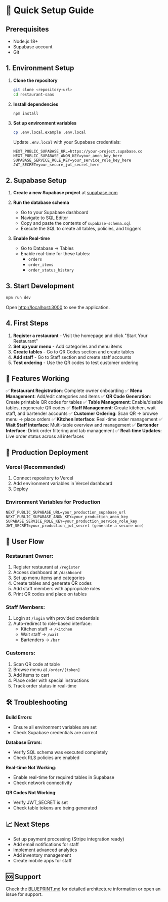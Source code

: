 # 🚀 Quick Setup Guide

## Prerequisites
- Node.js 18+
- Supabase account
- Git

## 1. Environment Setup

1. **Clone the repository**
   ```bash
   git clone <repository-url>
   cd restaurant-saas
   ```

2. **Install dependencies**
   ```bash
   npm install
   ```

3. **Set up environment variables**
   ```bash
   cp .env.local.example .env.local
   ```
   
   Update `.env.local` with your Supabase credentials:
   ```env
   NEXT_PUBLIC_SUPABASE_URL=https://your-project.supabase.co
   NEXT_PUBLIC_SUPABASE_ANON_KEY=your_anon_key_here
   SUPABASE_SERVICE_ROLE_KEY=your_service_role_key_here
   JWT_SECRET=your_secure_jwt_secret_here
   ```

## 2. Supabase Setup

1. **Create a new Supabase project** at [supabase.com](https://supabase.com)

2. **Run the database schema**
   - Go to your Supabase dashboard
   - Navigate to SQL Editor
   - Copy and paste the contents of `supabase-schema.sql`
   - Execute the SQL to create all tables, policies, and triggers

3. **Enable Real-time**
   - Go to Database → Tables
   - Enable real-time for these tables:
     - `orders`
     - `order_items`
     - `order_status_history`

## 3. Start Development

```bash
npm run dev
```

Open [http://localhost:3000](http://localhost:3000) to see the application.

## 4. First Steps

1. **Register a restaurant** - Visit the homepage and click "Start Your Restaurant"
2. **Set up your menu** - Add categories and menu items
3. **Create tables** - Go to QR Codes section and create tables
4. **Add staff** - Go to Staff section and create staff accounts
5. **Test ordering** - Use the QR codes to test customer ordering

## 🎯 Features Working

✅ **Restaurant Registration**: Complete owner onboarding
✅ **Menu Management**: Add/edit categories and items
✅ **QR Code Generation**: Create printable QR codes for tables
✅ **Table Management**: Enable/disable tables, regenerate QR codes
✅ **Staff Management**: Create kitchen, wait staff, and bartender accounts
✅ **Customer Ordering**: Scan QR → browse menu → place orders
✅ **Kitchen Interface**: Real-time order management
✅ **Wait Staff Interface**: Multi-table overview and management
✅ **Bartender Interface**: Drink order filtering and tab management
✅ **Real-time Updates**: Live order status across all interfaces

## 🔧 Production Deployment

### Vercel (Recommended)
1. Connect repository to Vercel
2. Add environment variables in Vercel dashboard
3. Deploy

### Environment Variables for Production
```env
NEXT_PUBLIC_SUPABASE_URL=your_production_supabase_url
NEXT_PUBLIC_SUPABASE_ANON_KEY=your_production_anon_key
SUPABASE_SERVICE_ROLE_KEY=your_production_service_role_key
JWT_SECRET=your_production_jwt_secret (generate a secure one)
```

## 📱 User Flow

### Restaurant Owner:
1. Register restaurant at `/register`
2. Access dashboard at `/dashboard`
3. Set up menu items and categories
4. Create tables and generate QR codes
5. Add staff members with appropriate roles
6. Print QR codes and place on tables

### Staff Members:
1. Login at `/login` with provided credentials
2. Auto-redirect to role-based interface:
   - Kitchen staff → `/kitchen`
   - Wait staff → `/wait`
   - Bartenders → `/bar`

### Customers:
1. Scan QR code at table
2. Browse menu at `/order/[token]`
3. Add items to cart
4. Place order with special instructions
5. Track order status in real-time

## 🛠️ Troubleshooting

**Build Errors**: 
- Ensure all environment variables are set
- Check Supabase credentials are correct

**Database Errors**:
- Verify SQL schema was executed completely
- Check RLS policies are enabled

**Real-time Not Working**:
- Enable real-time for required tables in Supabase
- Check network connectivity

**QR Codes Not Working**:
- Verify JWT_SECRET is set
- Check table tokens are being generated

## 📈 Next Steps

- Set up payment processing (Stripe integration ready)
- Add email notifications for staff
- Implement advanced analytics
- Add inventory management
- Create mobile apps for staff

## 🆘 Support

Check the [BLUEPRINT.md](./BLUEPRINT.md) for detailed architecture information or open an issue for support.